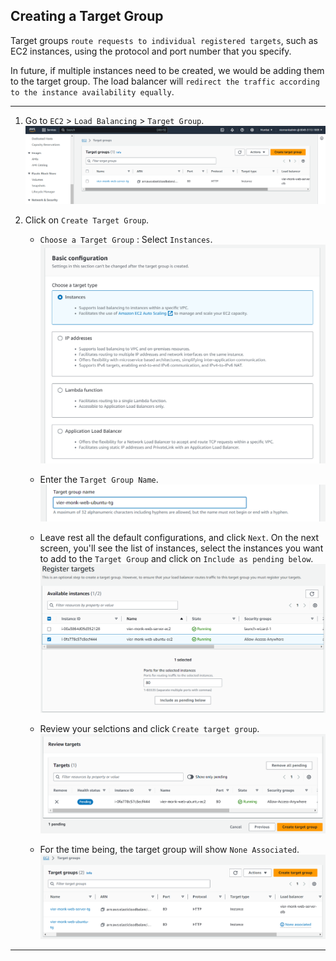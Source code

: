 ## Creating a Target Group

Target groups `route requests to individual registered targets`, such as EC2 instances, using the protocol and port number that you specify.

In future, if multiple instances need to be created, we would be adding them to the target group. The load balancer will `redirect the traffic according to the instance availability equally`.

---

1. Go to `EC2` > `Load Balancing` > `Target Group`.
    ![Target Group Dashboard](./images/01.png)

1. Click on `Create Target Group`.
    - `Choose a Target Group` : Select `Instances`.
        ![Target Group Dashboard](./images/02.png)

    - Enter the `Target Group Name`.
        ![Target Group Dashboard](./images/03.png)

    - Leave rest all the default configurations, and click `Next`. On the next screen, you'll see the list of instances, select the instances you want to add to the `Target Group` and click on `Include as pending below`.
        ![Target Group Dashboard](./images/04.png)

    - Review your selctions and click `Create target group`.
        ![Target Group Dashboard](./images/05.png)

    - For the time being, the target group will show `None Associated`.
        ![Target Group Dashboard](./images/06.png)

--- 

